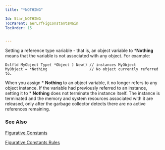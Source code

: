 ```yaml
---
title: "*NOTHING"

Id: Star_NOTHING
TocParent: aerLrfFigConstantsMain
TocOrder: 15


---
```


Setting a reference type variable - that is, an object variable to ***Nothing** means that the variable is not associated with any object. For example: 

```
Dclfld MyObject Type( *Object ) New() // instances MyObject
MyObject = *Nothing   	              // No object currently referred to.
```
When you assign * **Nothing** to an object variable, it no longer refers to any object instance. If the variable had previously referred to an instance, setting it to * **Nothing** does not terminate the instance itself. The instance is terminated and the memory and system resources associated with it are released, only after the garbage collector detects there are no active references remaining. 

### See Also
[Figurative Constants](ecrLrfFigConstantsMain.html)

[Figurative Constants Rules](Fig_Constants_Rules.html) 
